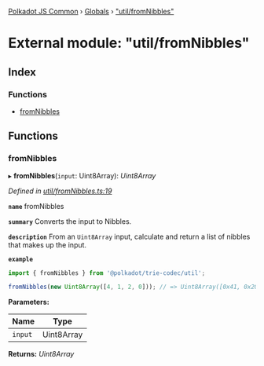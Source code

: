 [Polkadot JS Common](../README.md) › [Globals](../globals.md) › ["util/fromNibbles"](_util_fromnibbles_.md)

# External module: "util/fromNibbles"

## Index

### Functions

* [fromNibbles](_util_fromnibbles_.md#fromnibbles)

## Functions

###  fromNibbles

▸ **fromNibbles**(`input`: Uint8Array): *Uint8Array*

*Defined in [util/fromNibbles.ts:19](https://github.com/polkadot-js/common/blob/d108970d/packages/trie-codec/src/util/fromNibbles.ts#L19)*

**`name`** fromNibbles

**`summary`** Converts the input to Nibbles.

**`description`** 
From an `Uint8Array` input, calculate and return a list of nibbles that makes up the input.

**`example`** 
<BR>

```javascript
import { fromNibbles } from '@polkadot/trie-codec/util';

fromNibbles(new Uint8Array([4, 1, 2, 0])); // => Uint8Array([0x41, 0x20]
```

**Parameters:**

Name | Type |
------ | ------ |
`input` | Uint8Array |

**Returns:** *Uint8Array*
